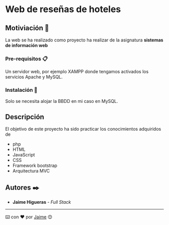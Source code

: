 # Web de reseñas de hoteles


## Motiviación 🚀

La web se ha realizado como proyecto ha realizar de la asignatura  **sistemas de información web**


### Pre-requisitos 📋

Un servidor web, por ejemplo XAMPP donde tengamos activados los servicios Apache y MySQL.


### Instalación 🔧

Solo se necesita alojar la BBDD en mi caso en MySQL.


## Descripción
El objetivo de este proyecto ha sido practicar los conocimientos adquiridos de

* php
* HTML
* JavaScript 
* CSS
* Framework bootstrap
* Arquitectura MVC



## Autores ✒️

* **Jaime Higueras** - *Full Stack*

---
⌨️ con ❤️ por [Jaime](https://github.com/Jaimee2) 😊
